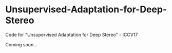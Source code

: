 # Unsupervised-Adaptation-for-Deep-Stereo
Code for "Unsupervised Adaptation for Deep Stereo" - ICCV17

Coming soon...
